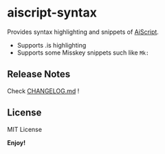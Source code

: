 # aiscript-syntax

Provides syntax highlighting and snippets of [AiScript](https://github.com/syuilo/aiscript).

- Supports .is highlighting
- Supports some Misskey snippets such like `Mk:`


## Release Notes

Check [CHANGELOG.md](./CHANGELOG.md) !

## License

MIT License

**Enjoy!**
